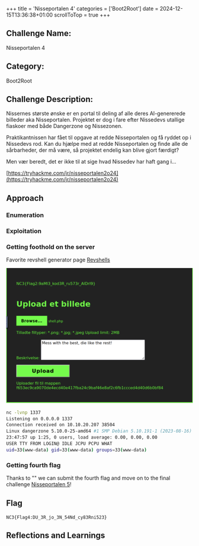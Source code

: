 +++
title = 'Nisseportalen 4'
categories = ['Boot2Root']
date = 2024-12-15T13:36:38+01:00
scrollToTop = true
+++

## Challenge Name:

Nisseportalen 4

## Category:

Boot2Root

## Challenge Description:

Nissernes største ønske er en portal til deling af alle deres AI-genererede billeder aka Nisseportalen. Projektet er dog i fare efter Nissedevs utallige fiaskoer med både Dangerzone og Nissezonen.

Praktikantnissen har fået til opgave at redde Nisseportalen og få ryddet op i Nissedevs rod. Kan du hjælpe med at redde Nisseportalen og finde alle de sårbarheder, der må være, så projektet endelig kan blive gjort færdigt?

Men vær beredt, det er ikke til at sige hvad Nissedev har haft gang i...

[https://tryhackme.com/jr/nisseportalen2o24](https://tryhackme.com/jr/nisseportalen2o24)

## Approach

### Enumeration

### Exploitation

### Getting foothold on the server

Favorite revshell generator page [Revshells](https://www.revshells.com/)

![Reverse shell upload](images/reverse-shell.png)

```bash
nc -lvnp 1337
Listening on 0.0.0.0 1337
Connection received on 10.10.20.207 38504
Linux dangerzone 5.10.0-25-amd64 #1 SMP Debian 5.10.191-1 (2023-08-16) x86_64 GNU/Linux
23:47:57 up 1:25, 0 users, load average: 0.00, 0.00, 0.00
USER TTY FROM LOGIN@ IDLE JCPU PCPU WHAT
uid=33(www-data) gid=33(www-data) groups=33(www-data)
```

### Getting fourth flag

Thanks to "" we can submit the fourth flag and move on to the final challenge [Nisseportalen 5](/nc3/boot2root/nisseportalen-5)!

## Flag

```text
NC3{Flag4:DU_3R_jo_3N_54Nd_cy83Rni523}
```

## Reflections and Learnings

